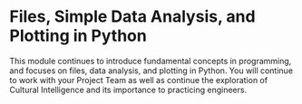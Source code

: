# Files, Simple Data Analysis, and Plotting in Python

This module continues to introduce fundamental concepts in programming, and
focuses on files, data analysis, and plotting in Python. You will continue to
work with your Project Team as well as continue the exploration of Cultural
Intelligence and its importance to practicing engineers.

